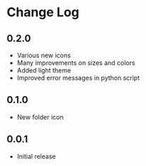 # Change Log

## 0.2.0

- Various new icons
- Many improvements on sizes and colors
- Added light theme
- Improved error messages in python script

## 0.1.0

- New folder icon

## 0.0.1

- Initial release
